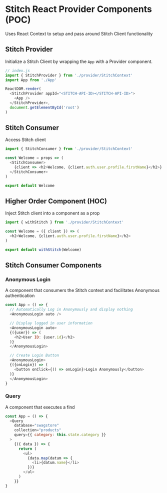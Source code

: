 # Stitch React Provider Components (POC)

Uses React Context to setup and pass around Stitch Client functionality

## Stitch Provider

Initialize a Stitch Client by wrapping the `App` with a Provider component.

```javascript
// index.js
import { StitchProvider } from './provider/StitchContext'
import App from './App'

ReactDOM.render(
  <StitchProvider appId="<STITCH-API-ID></STITCH-API-ID>">
    <App />
  </StitchProvider>,
  document.getElementById('root')
)
```

## Stitch Consumer

Access Stitch client

```javascript
import { StitchConsumer } from './provider/StitchContext'

const Welcome = props => (
  <StitchConsumer>
    {client => <h2>Welcome, {client.auth.user.profile.firstName}</h2>}
  </StitchConsumer>
)

export default Welcome
```

## Higher Order Component (HOC)

Inject Stitch client into a component as a prop

```javascript
import { withStitch } from './provider/StitchContext'

const Welcome = ({ client }) => (
  <h2>Welcome, {client.auth.user.profile.firstName}</h2>
)

export default withStitch(Welcome)
```

## Stitch Consumer Components

### Anonymous Login

A component that consumers the Stitch context and facilitates Anonymous authentication

```javascript
const App = () => {
  // Automatically Log in Anonymously and display nothing
  <AnonymousLogin auto />

  // Display logged in user information
  <AnonymousLogin auto>
  {({user}) => (
    <h2>User ID: {user.id}</h2>
  )}
  </AnonymousLogin>

  // Create Login Button
  <AnonymousLogin>
  {({onLogin}) => (
    <button onClick={() => onLogin}>Login Anonymously</button>
  )}
  </AnonymousLogin>
}
```

### Query

A component that executes a find

```javascript
const App = () => {
  <Query
    database="swagstore"
    collection="products"
    query={{ category: this.state.category }}
  >
    {({ data }) => {
      return (
        <ul>
          {data.map(datum => {
            <li>{datum.name}</li>
          })}
        </ul>
      )
    }}
}
```
